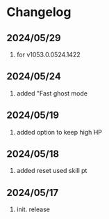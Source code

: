 # Changelog

## 2024/05/29
1. for v1053.0.0524.1422  

## 2024/05/24
1. added "Fast ghost mode  

## 2024/05/19
1. added option to keep high HP  

## 2024/05/18
1. added reset used skill pt  

## 2024/05/17
1. init. release  

